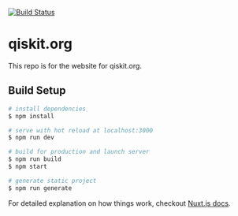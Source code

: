 [![Build Status](https://travis-ci.com/Qiskit/qiskit.org.svg?branch=master)](https://travis-ci.com/Qiskit/qiskit.org)

# qiskit.org

This repo is for the website for qiskit.org.


## Build Setup

``` bash
# install dependencies
$ npm install

# serve with hot reload at localhost:3000
$ npm run dev

# build for production and launch server
$ npm run build
$ npm start

# generate static project
$ npm run generate
```

For detailed explanation on how things work, checkout [Nuxt.js docs](https://nuxtjs.org).

